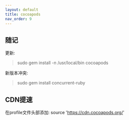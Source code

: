 ```yaml
---
layout: default
title: cocoapods
nav_order: 9
---
```


## 随记

更新:
>sudo gem install -n /usr/local/bin cocoapods

新版本冲突:
>sudo gem install concurrent-ruby


## CDN提速
在profile文件头部添加: source 'https://cdn.cocoapods.org/'
